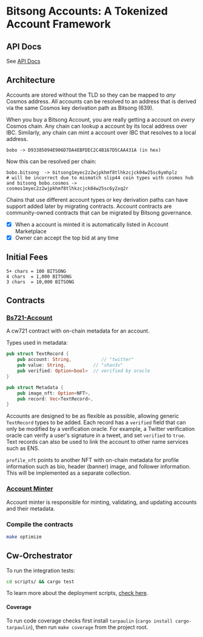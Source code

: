 # Bitsong Accounts: A Tokenized Account Framework

## API Docs

See [API Docs](./API.md)

## Architecture

Accounts are stored without the TLD so they can be mapped to _any_ Cosmos address. All accounts can be resolved to an address that is derived via the same Cosmos key derivation path as Bitsong (639).

When you buy a Bitsong Account, you are really getting a account on _every_ Cosmos chain. Any chain can lookup a account by its local address over IBC. Similarly, any chain can mint a account over IBC that resolves to a local address.

```
bobo -> D93385094E906D7DA4EBFDEC2C4B167D5CAA431A (in hex)
```

Now this can be resolved per chain:
```
bobo.bitsong  -> bitsong1myec2z2wjpkhmf8tlhkzcjck04w25sc6ymhplz
# will be incorrect due to mismatch slip44 coin types with cosmos hub and bitsong bobo.cosmos -> cosmos1myec2z2wjpkhmf8tlhkzcjck04w25sc6y2xq2r
```

Chains that use different account types or key derivation paths can have support added later by migrating contracts. Account contracts are community-owned contracts that can be migrated by Bitsong governance.

<!-- ### Annual Auction -->
- [x] When a account is minted it is automatically listed in Account Marketplace
- [x] Owner can accept the top bid at any time
<!-- - [ ] After 1 year, owner has to pay 0.5% of the top bid to keep the account
- [ ] If a bid is placed for 4 weeks, account value rises to this value
- [ ] If fee is not paid, account is transferred to the bidder
- [ ] If there are no bids, there is a minimum fee to keep the account based on the number of characters
- [ ] Cap annual fee at X per year -->

## Initial Fees

```
5+ chars = 100 BITSONG
4 chars  = 1,000 BITSONG
3 chars  = 10,000 BITSONG
```

## Contracts

### [Bs721-Account](./contracts/bs721-account/README.md)

A cw721 contract with on-chain metadata for an account.

Types used in metadata:

```rs
pub struct TextRecord {
    pub account: String,           // "twitter"
    pub value: String,          // "shan3v"
    pub verified: Option<bool>  // verified by oracle
}
```

```rs
pub struct Metadata {
    pub image_nft: Option<NFT>,
    pub record: Vec<TextRecord>,
}
```

Accounts are designed to be as flexible as possible, allowing generic `TextRecord` types to be added. Each record has a `verified` field that can only be modified by a verification oracle. For example, a Twitter verification oracle can verify a user's signature in a tweet, and set `verified` to `true`. Text records can also be used to link the account to other name services such as ENS.

`profile_nft` points to another NFT with on-chain metadata for profile information such as bio, header (banner) image, and follower information. This will be implemented as a separate collection.

### [Account Minter](./contracts/account-minter/README.md)

Account minter is responsible for minting, validating, and updating accounts and their metadata.

### Compile the contracts 
```sh
make optimize
```

<!-- ### [Account Marketplace](./contracts/account-market/README.md)

The secondary marketplace for accounts. Accounts are automatically listed here once they are minted. -->

<!-- ### [Whitelist](./contracts/whitelist-updatable/README.md)

Whitelist allows for flexible updating to add / remove addresses at any point in minting. Also adds helper to account for whitelist minting limits. -->

## Cw-Orchestrator 

To run the integration tests:
```sh 
cd scripts/ && cargo test
```

To learn more about the deployment scripts, [check here](./scripts/README).


#### Coverage

To run code coverage checks first install `tarpaulin` (`cargo install cargo-tarpaulin`), then run `make coverage` from the project root.

<!-- ## DISCLAIMER

STARGAZE SOURCE CODE IS PROVIDED “AS IS”, AT YOUR OWN RISK, AND WITHOUT WARRANTIES OF ANY KIND. No developer or entity involved in creating or instantiating Stargaze smart contracts will be liable for any claims or damages whatsoever associated with your use, inability to use, or your interaction with other users of Stargaze, including any direct, indirect, incidental, special, exemplary, punitive or consequential damages, or loss of profits, cryptocurrencies, tokens, or anything else of value. Although Public Awesome, LLC and it's affilliates developed the initial code for Stargaze, it does not own or control the Stargaze network, which is run by a decentralized validator set. -->
